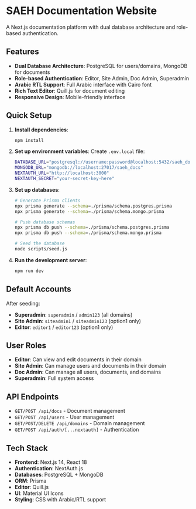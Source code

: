 # SAEH Documentation Website

A Next.js documentation platform with dual database architecture and role-based authentication.

## Features

- **Dual Database Architecture**: PostgreSQL for users/domains, MongoDB for documents
- **Role-based Authentication**: Editor, Site Admin, Doc Admin, Superadmin
- **Arabic RTL Support**: Full Arabic interface with Cairo font
- **Rich Text Editor**: Quill.js for document editing
- **Responsive Design**: Mobile-friendly interface

## Quick Setup

1. **Install dependencies**:
   ```bash
   npm install
   ```

2. **Set up environment variables**:
   Create `.env.local` file:
   ```bash
   DATABASE_URL="postgresql://username:password@localhost:5432/saeh_docs?schema=public"
   MONGODB_URL="mongodb://localhost:27017/saeh_docs"
   NEXTAUTH_URL="http://localhost:3000"
   NEXTAUTH_SECRET="your-secret-key-here"
   ```

3. **Set up databases**:
   ```bash
   # Generate Prisma clients
   npx prisma generate --schema=./prisma/schema.postgres.prisma
   npx prisma generate --schema=./prisma/schema.mongo.prisma
   
   # Push database schemas
   npx prisma db push --schema=./prisma/schema.postgres.prisma
   npx prisma db push --schema=./prisma/schema.mongo.prisma
   
   # Seed the database
   node scripts/seed.js
   ```

4. **Run the development server**:
   ```bash
   npm run dev
   ```

## Default Accounts

After seeding:
- **Superadmin**: `superadmin` / `admin123` (all domains)
- **Site Admin**: `siteadmin1` / `siteadmin123` (option1 only)
- **Editor**: `editor1` / `editor123` (option1 only)

## User Roles

- **Editor**: Can view and edit documents in their domain
- **Site Admin**: Can manage users and documents in their domain
- **Doc Admin**: Can manage all users, documents, and domains
- **Superadmin**: Full system access

## API Endpoints

- `GET/POST /api/docs` - Document management
- `GET/POST /api/users` - User management
- `GET/POST/DELETE /api/domains` - Domain management
- `GET/POST /api/auth/[...nextauth]` - Authentication

## Tech Stack

- **Frontend**: Next.js 14, React 18
- **Authentication**: NextAuth.js
- **Databases**: PostgreSQL + MongoDB
- **ORM**: Prisma
- **Editor**: Quill.js
- **UI**: Material UI Icons
- **Styling**: CSS with Arabic/RTL support
